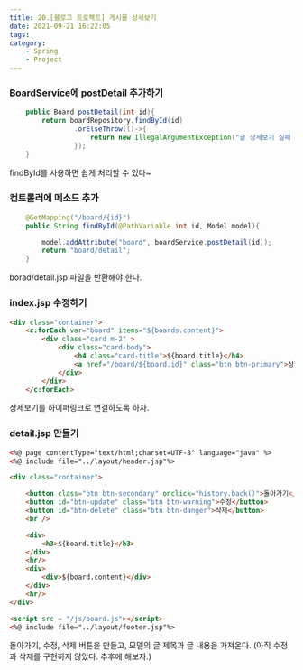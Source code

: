 ```yaml
---
title: 20.[블로그 프로젝트] 게시물 상세보기
date: 2021-09-21 16:22:05
tags:
category:
    - Spring
    - Project
---
```

### BoardService에 postDetail 추가하기
```java
    public Board postDetail(int id){
        return boardRepository.findById(id)
                .orElseThrow(()->{
                    return new IllegalArgumentException("글 상세보기 실패 : id를 찾지 못함");
                });
    }
```
findById를 사용하면 쉽게 처리할 수 있다~

### 컨트롤러에 메소드 추가
```java
    @GetMapping("/board/{id}")
    public String findById(@PathVariable int id, Model model){

        model.addAttribute("board", boardService.postDetail(id));
        return "board/detail";
    }
```
borad/detail.jsp 파일을 반환해야 한다.

### index.jsp 수정하기
```html
<div class="container">
    <c:forEach var="board" items="${boards.content}">
        <div class="card m-2" >
            <div class="card-body">
                <h4 class="card-title">${board.title}</h4>                
                <a href="/board/${board.id}" class="btn btn-primary">상세보기</a>
            </div>
        </div>
    </c:forEach>
```
상세보기를 하이퍼링크로 연결하도록 하자.

### detail.jsp 만들기
```html
<%@ page contentType="text/html;charset=UTF-8" language="java" %>
<%@ include file="../layout/header.jsp"%>

<div class="container">

    <button class="btn btn-secondary" onclick="history.back()">돌아가기</button>
    <button id="btn-update" class="btn btn-warning">수정</button>
    <button id="btn-delete" class="btn btn-danger">삭제</button>
    <br />

    <div>
        <h3>${board.title}</h3>
    </div>
    <hr/>
    <div>
        <div>${board.content}</div>
    </div>
    <hr/>
</div>

<script src = "/js/board.js"></script>
<%@ include file="../layout/footer.jsp"%>
```
돌아가기, 수정, 삭제 버튼을 만들고, 모델의 글 제목과 글 내용을 가져온다.
(아직 수정과 삭제를 구현하지 않았다. 추후에 해보자.)